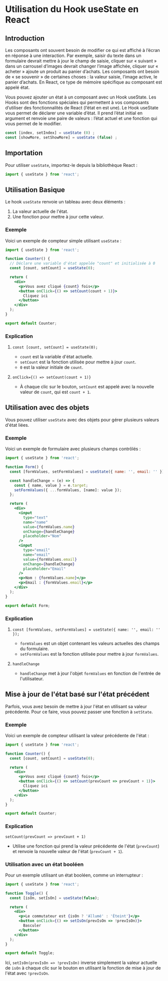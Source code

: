 # Utilisation du Hook useState en React

## Introduction

Les composants ont souvent besoin de modifier ce qui est affiché à l’écran en réponse à une interaction. Par exemple, saisir du texte dans un formulaire devrait mettre à jour le champ de saisie, cliquer sur « suivant » dans un carrousel d’images devrait changer l’image affichée, cliquer sur « acheter » ajoute un produit au panier d’achats. Les composants ont besoin de « se souvenir » de certaines choses : la valeur saisie, l’image active, le panier d’achats. En React, ce type de mémoire spécifique au composant est appelé état.

Vous pouvez ajouter un état à un composant avec un Hook useState. Les Hooks sont des fonctions spéciales qui permettent à vos composants d’utiliser des fonctionnalités de React (l’état en est une). Le Hook useState vous permet de déclarer une variable d’état. Il prend l’état initial en argument et renvoie une paire de valeurs : l’état actuel et une fonction qui vous permet de le modifier.


```jsx
const [index, setIndex] = useState (0) ;
const [showMore, setShowMore] = useState (false) ;
```

## Importation

Pour utiliser `useState`, importez-le depuis la bibliothèque React :

```jsx
import { useState } from 'react';
```

## Utilisation Basique

Le hook `useState` renvoie un tableau avec deux éléments :
1. La valeur actuelle de l'état.
2. Une fonction pour mettre à jour cette valeur.

### Exemple

Voici un exemple de compteur simple utilisant `useState` :

```jsx
import { useState } from 'react';

function Counter() {
  // Déclare une variable d'état appelée "count" et initialisée à 0
  const [count, setCount] = useState(0);

  return (
    <div>
      <p>Vous avez cliqué {count} fois</p>
      <button onClick={() => setCount(count + 1)}>
        Cliquez ici
      </button>
    </div>
  );
}

export default Counter;
```

### Explication

1. `const [count, setCount] = useState(0);`
   - `count` est la variable d'état actuelle.
   - `setCount` est la fonction utilisée pour mettre à jour `count`.
   - `0` est la valeur initiale de `count`.

2. `onClick={() => setCount(count + 1)}`
   - À chaque clic sur le bouton, `setCount` est appelé avec la nouvelle valeur de `count`, qui est `count + 1`.

## Utilisation avec des objets

Vous pouvez utiliser `useState` avec des objets pour gérer plusieurs valeurs d'état liées.

### Exemple

Voici un exemple de formulaire avec plusieurs champs contrôlés :

```jsx
import { useState } from 'react';

function Form() {
  const [formValues, setFormValues] = useState({ name: '', email: '' });

  const handleChange = (e) => {
    const { name, value } = e.target;
    setFormValues({ ...formValues, [name]: value });
  };

  return (
    <div>
      <input 
        type="text" 
        name="name" 
        value={formValues.name} 
        onChange={handleChange} 
        placeholder="Nom"
      />
      <input 
        type="email" 
        name="email" 
        value={formValues.email} 
        onChange={handleChange} 
        placeholder="Email"
      />
      <p>Nom : {formValues.name}</p>
      <p>Email : {formValues.email}</p>
    </div>
  );
}

export default Form;
```

### Explication

1. `const [formValues, setFormValues] = useState({ name: '', email: '' });`
   - `formValues` est un objet contenant les valeurs actuelles des champs du formulaire.
   - `setFormValues` est la fonction utilisée pour mettre à jour `formValues`.

2. `handleChange`
   - `handleChange` met à jour l'objet `formValues` en fonction de l'entrée de l'utilisateur.

## Mise à jour de l'état basé sur l'état précédent

Parfois, vous avez besoin de mettre à jour l'état en utilisant sa valeur précédente. Pour ce faire, vous pouvez passer une fonction à `setState`.

### Exemple

Voici un exemple de compteur utilisant la valeur précédente de l'état :

```jsx
import { useState } from 'react';

function Counter() {
  const [count, setCount] = useState(0);

  return (
    <div>
      <p>Vous avez cliqué {count} fois</p>
      <button onClick={() => setCount(prevCount => prevCount + 1)}>
        Cliquez ici
      </button>
    </div>
  );
}

export default Counter;
```

### Explication

   `setCount(prevCount => prevCount + 1)`
   - Utilise une fonction qui prend la valeur précédente de l'état (`prevCount`) et renvoie la nouvelle valeur de l'état (`prevCount + 1`).


### Utilisation avec un état booléen

Pour un exemple utilisant un état booléen, comme un interrupteur :

```jsx
import { useState } from 'react';

function Toggle() {
  const [isOn, setIsOn] = useState(false);

  return (
    <div>
      <p>Le commutateur est {isOn ? 'Allumé' : 'Éteint'}</p>
      <button onClick={() => setIsOn(prevIsOn => !prevIsOn)}>
        Basculer
      </button>
    </div>
  );
}

export default Toggle;
```

Ici, `setIsOn(prevIsOn => !prevIsOn)` inverse simplement la valeur actuelle de `isOn` à chaque clic sur le bouton en utilisant la fonction de mise à jour de l'état avec `!prevIsOn`.
